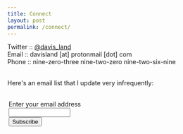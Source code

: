 ```yaml
---
title: Connect
layout: post
permalink: /connect/
---
```


Twitter :: [@davis_land](https://twitter.com/davis_land)<br>
Email :: davisland [at] protonmail [dot] com<br>
Phone :: nine-zero-three nine-two-zero nine-two-six-nine<br><br>

Here&#39;s an email list that I update very infrequently:
<form style="border:0px solid #ccc;padding:3px;text-align:left;" action="https://tinyletter.com/davis_land" method="post" target="popupwindow" onsubmit="window.open('https://tinyletter.com/davis_land', 'popupwindow', 'scrollbars=yes,width=800,height=600');return true">
<p><label for="tlemail">Enter your email address</label><br><input type="text" style="width:140px" name="email" id="tlemail" /><br><input type="hidden" value="1" name="embed"/><input type="submit" value="Subscribe" />